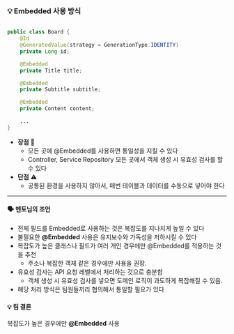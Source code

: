 ### 💡 Embedded 사용 방식

```java

public class Board {
    @Id
    @GeneratedValue(strategy = GenerationType.IDENTITY)
    private Long id;

    @Embedded
    private Title title;

    @Embedded
    private Subtitle subtitle;

    @Embedded
    private Content content;

    ...
}

```

- **장점** 🌟
  - 모든 곳에 @Embedded를 사용하면 통일성을 지킬 수 있다
  - Controller, Service Repository 모든 곳에서 객체 생성 시 유효성 검사를 할 수 있다
- **단점** ⚠️
  - 공통된 환경을 사용하지 않아서, 매번 테이블과 데이터를 수동으로 넣어야 한다


---

#### 🗣 **멘토님의 조언**
- 전체 필드를 Embedded로 사용하는 것은 복잡도를 지나치게 높일 수 있다
- 불필요한 **@Embedded** 사용은 유지보수와 가독성을 저하시킬 수 있다
- 복잡도가 높은 클래스나 필드가 여러 개인 경우에만 @Embedded를 적용하는 것을 추천
  -  주소나 복잡한 객체 같은 경우에만 사용을 권장.
- 유효성 검사는 API 요청 레벨에서 처리하는 것으로 충분함
  - 객체 생성 시 유효성 검사를 넣으면 도메인 로직이 과도하게 복잡해질 수 있음.
- 해당 처리 방식은 팀원들끼리 협의해서 통일할 필요가 있다


#### 💡 **팀 결론**
복잡도가 높은 경우에만 **@Embedded** 사용

